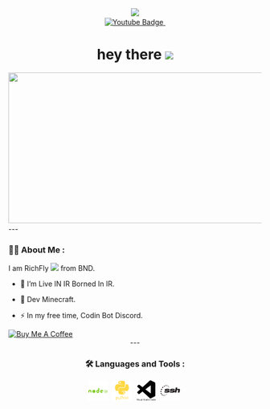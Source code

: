 <div id="header" align="center">
  <img src="https://media.giphy.com/media/M9gbBd9nbDrOTu1Mqx/giphy.gif" width="100"/>
</div>
<div id="badges" align="center">
  </a>
  <a href="https://www.youtube.com/channel/UC6ShyBF9TmhuydZy5l0GjyA">
    <img src="https://img.shields.io/badge/YouTube-red?style=for-the-badge&logo=youtube&logoColor=white" alt="Youtube Badge"/>
  </a>
  <img src="https://komarev.com/ghpvc/?username=RichFlyD&style=flat-square&color=blue" alt=""/>
</a>
</div>
<div align="center">
<h1>
  hey there
  <img src="https://media.giphy.com/media/hvRJCLFzcasrR4ia7z/giphy.gif" width="30px"/>
</h1>
</div>
<div align="center">
  <img src="https://media.giphy.com/media/dWesBcTLavkZuG35MI/giphy.gif" width="600" height="300"/>
</div>
---

### :woman_technologist: About Me :
I am RichFly <img src="https://media.giphy.com/media/WUlplcMpOCEmTGBtBW/giphy.gif" width="30"> from BND.
- :telescope: I’m Live IN IR Borned In IR.

- :seedling: Dev Minecraft.

- :zap: In my free time, Codin Bot Discord.
<dev align="center">
<a href="https://www.coffeebede.com/cyancreeper7" target="_blank"><img src="https://cdn.buymeacoffee.com/buttons/default-orange.png" alt="Buy Me A Coffee" height="41" width="174"></a>
<div>
  ---

### :hammer_and_wrench: Languages and Tools :
  <img src="https://github.com/devicons/devicon/blob/master/icons/nodejs/nodejs-plain-wordmark.svg" title="Java" alt="Java" width="40" height="40"/>&nbsp;
  <img src="https://github.com/devicons/devicon/blob/master/icons/python/python-plain-wordmark.svg" title="React" alt="React" width="40" height="40"/>&nbsp;
  <img src="https://github.com/devicons/devicon/blob/master/icons/vscode/vscode-plain-wordmark.svg" title="Spring" alt="Spring" width="40" height="40"/>&nbsp;
  <img src="https://github.com/devicons/devicon/blob/master/icons/ssh/ssh-original-wordmark.svg" title="Spring" alt="Spring" width="40" height="40"/>&nbsp;
</div>

